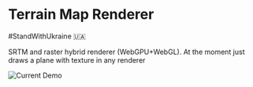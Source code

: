 # Terrain Map Renderer

#StandWithUkraine 🇺🇦

SRTM and raster hybrid renderer (WebGPU+WebGL). At the moment just draws a plane with texture in any renderer

![Current Demo](github-assets/demo.png)